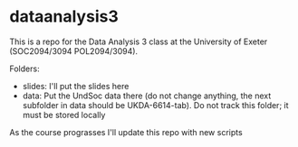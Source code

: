 # dataanalysis3

This is a repo for the Data Analysis 3 class at the University of Exeter (SOC2094/3094 POL2094/3094).

Folders:
- slides: I'll put the slides here
- data: Put the UndSoc data there (do not change anything, the next subfolder in data should be UKDA-6614-tab). Do not track this folder; it must be stored locally

As the course prograsses I'll update this repo with new scripts
